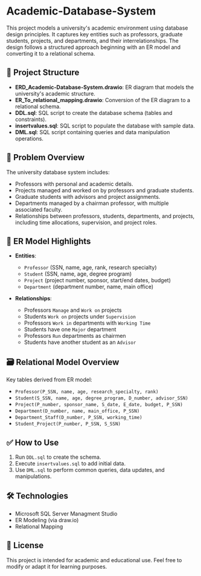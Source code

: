 # Academic-Database-System

This project models a university's academic environment using database design principles. It captures key entities such as professors, graduate students, projects, and departments, and their interrelationships. The design follows a structured approach beginning with an ER model and converting it to a relational schema.

## 📌 Project Structure

- **ERD_Academic-Database-System.drawio**: ER diagram that models the university's academic structure.
- **ER_To_relational_mapping.drawio**: Conversion of the ER diagram to a relational schema.
- **DDL.sql**: SQL script to create the database schema (tables and constraints).
- **insertvalues.sql**: SQL script to populate the database with sample data.
- **DML.sql**: SQL script containing queries and data manipulation operations.

## 🧠 Problem Overview

The university database system includes:
- Professors with personal and academic details.
- Projects managed and worked on by professors and graduate students.
- Graduate students with advisors and project assignments.
- Departments managed by a chairman professor, with multiple associated faculty.
- Relationships between professors, students, departments, and projects, including time allocations, supervision, and project roles.

## 🧱 ER Model Highlights

- **Entities**:
  - `Professor` (SSN, name, age, rank, research specialty)
  - `Student` (SSN, name, age, degree program)
  - `Project` (project number, sponsor, start/end dates, budget)
  - `Department` (department number, name, main office)

- **Relationships**:
  - Professors `Manage` and `Work on` projects
  - Students `Work on` projects under `Supervision`
  - Professors `Work in` departments with `Working Time`
  - Students have one `Major` department
  - Professors `Run` departments as chairmen
  - Students have another student as an `Advisor`

## 🗃️ Relational Model Overview

Key tables derived from ER model:
- `Professor(P_SSN, name, age, research_specialty, rank)`
- `Student(S_SSN, name, age, degree_program, D_number, advisor_SSN)`
- `Project(P_number, sponsor_name, S_date, E_date, budget, P_SSN)`
- `Department(D_number, name, main_office, P_SSN)`
- `Department_Staff(D_number, P_SSN, working_time)`
- `Student_Project(P_number, P_SSN, S_SSN)`

## ✅ How to Use

1. Run `DDL.sql` to create the schema.
2. Execute `insertvalues.sql` to add initial data.
3. Use `DML.sql` to perform common queries, data updates, and manipulations.

## 🛠️ Technologies

- Microsoft SQL Server Managment Studio
- ER Modeling (via draw.io)
- Relational Mapping

## 📄 License

This project is intended for academic and educational use. Feel free to modify or adapt it for learning purposes.
